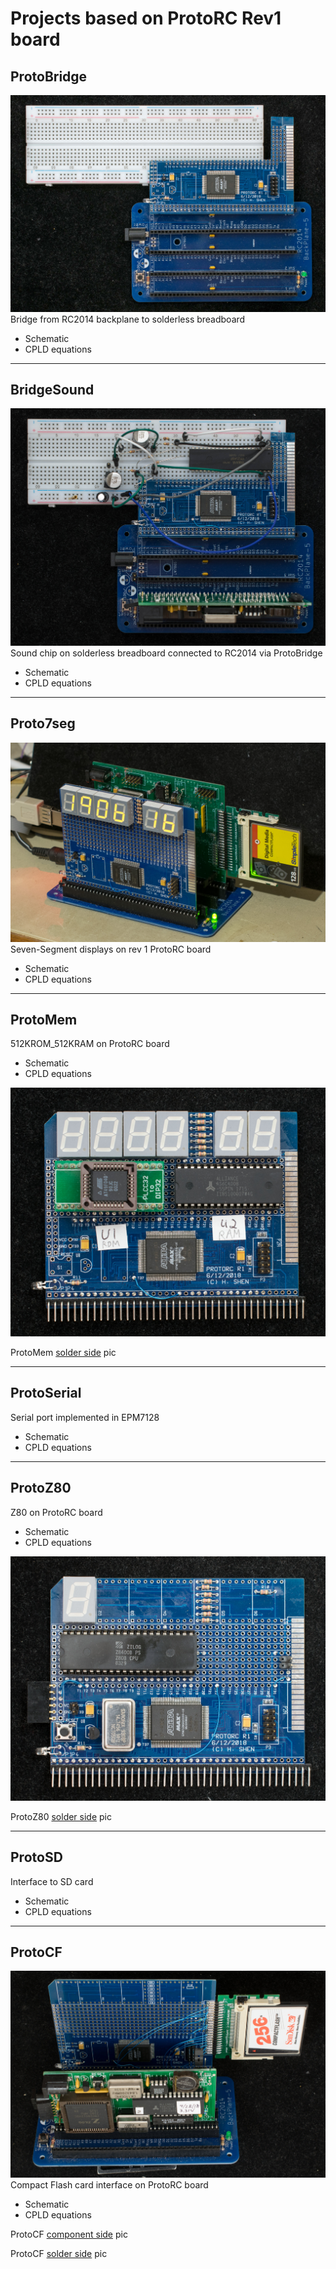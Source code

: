 # Projects based on ProtoRC Rev1 board
## ProtoBridge
![](DSC_39700928.jpg)
Bridge from RC2014 backplane to solderless breadboard
* Schematic
* CPLD equations
***
## BridgeSound
![](DSC_39930929.jpg)
Sound chip on solderless breadboard connected to RC2014 via ProtoBridge
* Schematic
* CPLD equations
***
## Proto7seg
![](DSC_36830622.jpg)
Seven-Segment displays on rev 1 ProtoRC board
* Schematic
* CPLD equations
***
## ProtoMem
512KROM_512KRAM on ProtoRC board
* Schematic
* CPLD equations

![](DSC_39640926.jpg)

ProtoMem [solder side](DSC_39650926.jpg) pic
***
## ProtoSerial
Serial port implemented in EPM7128
* Schematic
* CPLD equations
***
## ProtoZ80
Z80 on ProtoRC board
* Schematic
* CPLD equations

![](DSC_37140716.jpg)

ProtoZ80 [solder side](DSC_37150716.jpg) pic
***
## ProtoSD
Interface to SD card
* Schematic
* CPLD equations
***
## ProtoCF
![](DSC_39941002.jpg)
Compact Flash card interface on ProtoRC board
* Schematic
* CPLD equations

ProtoCF [component side](DSC_39951002.jpg) pic

ProtoCF [solder side](DSC_39961002.jpg) pic
